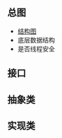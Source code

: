 ## 总图

- [结构图](https://www.processon.com/view/link/5f584871e401fd60bde9074b)
- 底层数据结构
- 是否线程安全

## 接口

## 抽象类

## 实现类